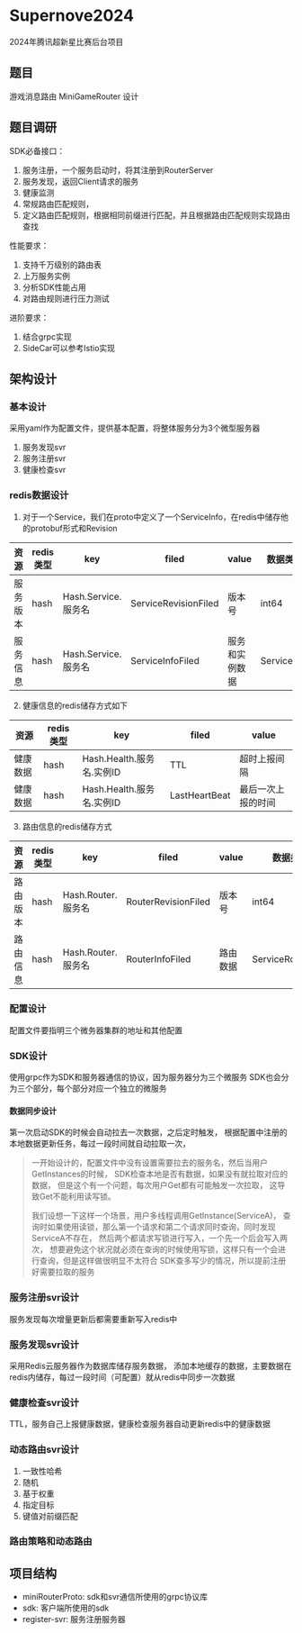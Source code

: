 # Supernove2024

2024年腾讯超新星比赛后台项目

## 题目

游戏消息路由 MiniGameRouter 设计

## 题目调研

SDK必备接口：
1. 服务注册，一个服务启动时，将其注册到RouterServer
2. 服务发现，返回Client请求的服务
3. 健康监测
4. 常规路由匹配规则，
5. 定义路由匹配规则，根据相同前缀进行匹配，并且根据路由匹配规则实现路由查找

性能要求：
1. 支持千万级别的路由表
2. 上万服务实例
3. 分析SDK性能占用
4. 对路由规则进行压力测试

进阶要求：
1. 结合grpc实现
2. SideCar可以参考Istio实现

## 架构设计

### 基本设计
采用yaml作为配置文件，提供基本配置，将整体服务分为3个微型服务器
1. 服务发现svr
2. 服务注册svr
3. 健康检查svr

### redis数据设计

1. 对于一个Service，我们在proto中定义了一个ServiceInfo，在redis中储存他的protobuf形式和Revision

| 资源   | redis类型 | key              | filed                | value   | 数据类型        |
|------|---------|------------------|----------------------|---------|-------------|
| 服务版本 | hash    | Hash.Service.服务名 | ServiceRevisionFiled | 版本号     | int64       |
| 服务信息 | hash    | Hash.Service.服务名 | ServiceInfoFiled     | 服务和实例数据 | ServiceInfo |

2. 健康信息的redis储存方式如下

| 资源     | redis类型 | key                  | filed         | value           |
|--------|---------|----------------------|---------------|-----------------|
| 健康数据   | hash    | Hash.Health.服务名.实例ID | TTL           | 超时上报间隔          |
| 健康数据   | hash    | Hash.Health.服务名.实例ID | LastHeartBeat | 最后一次上报的时间       |

3. 路由信息的redis储存方式

| 资源   | redis类型 | key             | filed               | value | 数据类型              |
|------|---------|-----------------|---------------------|-------|-------------------|
| 路由版本 | hash    | Hash.Router.服务名 | RouterRevisionFiled | 版本号   | int64             |
| 路由信息 | hash    | Hash.Router.服务名 | RouterInfoFiled     | 路由数据  | ServiceRouterInfo |


### 配置设计
配置文件要指明三个微务器集群的地址和其他配置

### SDK设计
使用grpc作为SDK和服务器通信的协议，因为服务器分为三个微服务
SDK也会分为三个部分，每个部分对应一个独立的微服务

#### 数据同步设计

第一次启动SDK的时候会自动拉去一次数据，之后定时触发，
根据配置中注册的本地数据更新任务，每过一段时间就自动拉取一次，

> 一开始设计的，配置文件中没有设置需要拉去的服务名，然后当用户GetInstances的时候，
> SDK检查本地是否有数据，如果没有就拉取对应的数据，
> 但是这个有一个问题，每次用户Get都有可能触发一次拉取，
> 这导致Get不能利用读写锁。
> 
> 我们设想一下这样一个场景，用户多线程调用GetInstance(ServiceA)，
> 查询时如果使用读锁，那么第一个请求和第二个请求同时查询，同时发现ServiceA不存在，
> 然后两个都请求写锁进行写入，一个先一个后会写入两次，
> 想要避免这个状况就必须在查询的时候使用写锁，这样只有一个会进行查询，但是这样做很明显不太符合
> SDK查多写少的情况，所以提前注册好需要拉取的服务

### 服务注册svr设计
服务发现每次增量更新后都需要重新写入redis中

### 服务发现svr设计
采用Redis云服务器作为数据库储存服务数据，
添加本地缓存的数据，主要数据在redis内储存，每过一段时间（可配置）就从redis中同步一次数据

### 健康检查svr设计

TTL，服务自己上报健康数据，健康检查服务器自动更新redis中的健康数据

### 动态路由svr设计
1. 一致性哈希
2. 随机
3. 基于权重
4. 指定目标
5. 键值对前缀匹配

### 路由策略和动态路由


## 项目结构

- miniRouterProto: sdk和svr通信所使用的grpc协议库
- sdk: 客户端所使用的sdk
- register-svr: 服务注册服务器

